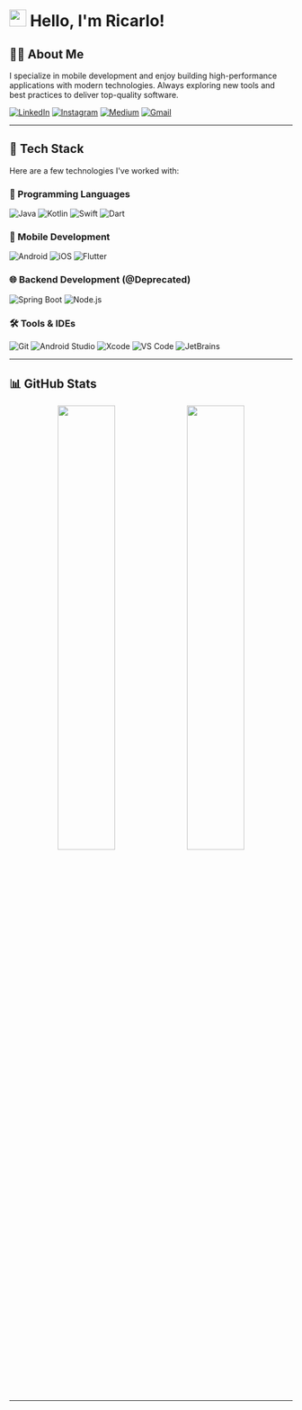 # <img src="https://imgur.com/C7PX4kM.gif" height="30px" width="30px"> Hello, I'm Ricarlo!

## 👨‍💻 About Me

I specialize in mobile development and enjoy building high-performance applications with modern technologies. Always exploring new tools and best practices to deliver top-quality software.

[![LinkedIn](https://img.shields.io/badge/-LinkedIn-0A66C2?style=flat-square&logo=linkedin&logoColor=white)](https://www.linkedin.com/in/ricarlo-silva)
[![Instagram](https://img.shields.io/badge/-Instagram-E4405F?style=flat-square&logo=instagram&logoColor=white)](https://www.instagram.com/ricarlo_silva/)
[![Medium](https://img.shields.io/badge/-Medium-556DB3?style=flat-square&logo=medium)](https://medium.com/@dr.ricarlo)
[![Gmail](https://img.shields.io/badge/-ricarlosilv@gmail.com-556DB3?style=flat-square&logo=gmail&logoColor=EA4335)](mailto:ricarlosilv@gmail.com)

---

## 🧰 Tech Stack
Here are a few technologies I've worked with:

### 🚀 Programming Languages
![Java](https://img.shields.io/badge/-Java-05122A?style=flat&logo=Java&logoColor=FFA518)
![Kotlin](https://img.shields.io/badge/-Kotlin-05122A?style=flat&logo=Kotlin&logoColor=7F52FF)
![Swift](https://img.shields.io/badge/-Swift-05122A?style=flat&logo=Swift&logoColor=FA7343)
![Dart](https://img.shields.io/badge/-Dart-05122A?style=flat&logo=Dart&logoColor=0175C2)

### 📱 Mobile Development
![Android](https://img.shields.io/badge/-Android-05122A?style=flat&logo=Android&logoColor=3DDC84)
![iOS](https://img.shields.io/badge/-iOS-05122A?style=flat&logo=iOS&logoColor=000000)
![Flutter](https://img.shields.io/badge/-Flutter-05122A?style=flat&logo=Flutter&logoColor=02569B)

### 🌐 Backend Development (@Deprecated)
![Spring Boot](https://img.shields.io/badge/-Spring_Boot-05122A?style=flat&logo=springboot&logoColor=6DB33F)
![Node.js](https://img.shields.io/badge/-Node.js-05122A?style=flat&logo=node.js&logoColor=339933)

### 🛠️ Tools & IDEs
![Git](https://img.shields.io/badge/-Git-05122A?style=flat&logo=git)
![Android Studio](https://img.shields.io/badge/-Android_Studio-05122A?style=flat&logo=android-studio&logoColor=3DDC84)
![Xcode](https://img.shields.io/badge/-Xcode-05122A?style=flat&logo=Xcode&logoColor=1575F9)
![VS Code](https://img.shields.io/badge/-Visual%20Studio%20Code-05122A?style=flat&logo=visual-studio-code&logoColor=007ACC)
![JetBrains](https://img.shields.io/badge/-JetBrains-05122A?style=flat&logo=jetbrains&logoColor=000000)

---

## 📊 GitHub Stats
<p align="center">
  <img width="45%" src="https://github-readme-stats.vercel.app/api?username=ricarlo-silva&count_private=true&theme=tokyonight" />
  <img width="45%" src="https://github-readme-stats.vercel.app/api/top-langs/?username=ricarlo-silva&layout=compact&theme=tokyonight" />
</p>

---

 
<!--

## Hi there 👋

**ricarlo-silva/ricarlo-silva** is a ✨ _special_ ✨ repository because its `README.md` (this file) appears on your GitHub profile.

Here are some ideas to get you started:

- 🔭 I’m currently working on ...
- 🌱 I’m currently learning ...
- 👯 I’m looking to collaborate on ...
- 🤔 I’m looking for help with ...
- 💬 Ask me about ...
- 📫 How to reach me: ...
- 😄 Pronouns: ...
- ⚡ Fun fact: ...
-->
